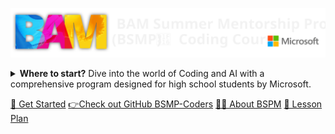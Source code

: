 <img src="_media/bsmp_coders_banner_white.svg"> <!-- background image style="max-width: 100%; height: auto;" alt="logo"-->

<details>
<summary><b>Where to start?</b> Dive into the world of Coding and AI with a comprehensive program designed for high school students by Microsoft.</summary>

> Empower your future with advanced Python programming, AI tools, web development, and project-based learning.
> - 🌟 **Advanced Python Programming**
> - 📝 **AI Tools and Web Development**
> - 🎨 **Project-Based Learning**

</details>

[🚀 Get Started](students/Getting-Started.md)
[👉Check out GitHub BSMP-Coders](https://github.com/BSMP-Coders) 
[🧑‍🏫 About BSPM](program/bspm24_coding_program.md) 
[📘 Lesson Plan](/lessons/lesson_summary.md)
<!--[📘 Learning Resources](/program/learning_resources.md)⚠️-->
